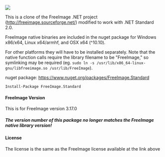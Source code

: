 ![](https://img.shields.io/nuget/dt/FreeImage.Standard.svg)

This is a clone of the FreeImage .NET project (http://freeimage.sourceforge.net/) modified to work with .NET Standard 2.0.

FreeImage native binaries are included in the nuget package for Windows x86/x64, Linux x64/armhf, and OSX x64 (^10.10).

For other platforms they will have to be installed separately. Note that the native function calls require the library filename to be "FreeImage," so symlinking may be required (eg. `sudo ln -s /usr/lib/x86_64-linux-gnu/libfreeimage.so /usr/lib/FreeImage`).

nuget package: https://www.nuget.org/packages/FreeImage.Standard

`Install-Package FreeImage.Standard`

#### FreeImage Version

This is for FreeImage version 3.17.0 

##### The version number of this package no longer matches the FreeImage native library version!

#### License

The license is the same as the FreeImage license available at the link above
